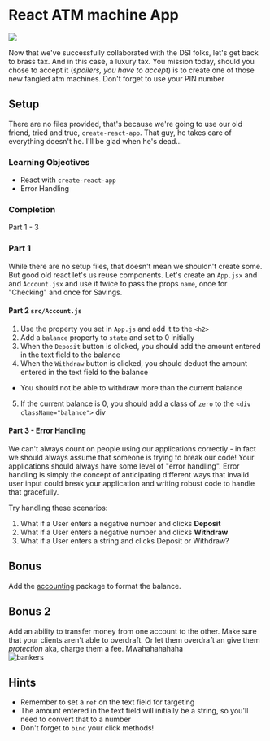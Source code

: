 # React ATM machine App

![](https://media.giphy.com/media/3oriePkL53IxK0Aq52/giphy.gif)

Now that we've successfully collaborated with the DSI folks, let's get back to brass tax. And in this case, a luxury tax. You mission today, should you chose to accept it (*spoilers, you have to accept*) is to create one of those new fangled atm machines. Don't forget to use your PIN number


## Setup

There are no files provided, that's because we're going to use our old friend, tried and true, `create-react-app`. That guy, he takes care of everything doesn't he. I'll be glad when he's dead...

### Learning Objectives
* React with `create-react-app`
* Error Handling

### Completion
Part 1 - 3

### Part 1
While there are no setup files, that doesn't mean we shouldn't create some. But good old react let's us reuse components. Let's create an `App.jsx` and and `Account.jsx` and use it twice to pass the props `name`, once for "Checking" and once for Savings.


#### Part 2 `src/Account.js`
1. Use the property you set in `App.js` and add it to the `<h2>`
2. Add a `balance` property to `state` and set to 0 initially
3. When the `Deposit` button is clicked, you should add the amount entered in the text field to the balance
4. When the `Withdraw` button is clicked, you should deduct the amount entered in the text field to the balance
  - You should not be able to withdraw more than the current balance
5. If the current balance is 0, you should add a class of `zero` to the `<div className="balance">` div

#### Part 3 - Error Handling
We can't always count on people using our applications correctly - in fact we should always assume that someone is trying to break our code! Your applications should always have some level of "error handling". Error handling is simply the concept of anticipating different ways that invalid user input could break your application and writing robust code to handle that gracefully.

Try handling these scenarios:
1. What if a User enters a negative number and clicks **Deposit**
2. What if a User enters a negative number and clicks **Withdraw**
3. What if a User enters a string and clicks Deposit or Withdraw?

## Bonus
Add the [accounting](https://www.npmjs.com/package/accounting) package to format the balance.

## Bonus 2

Add an ability to transfer money from one account to the other. Make sure that your clients aren't able to overdraft. Or let them overdraft an give them *protection* aka, charge them a fee. Mwahahahahaha  
![bankers](https://i.imgflip.com/1mow6h.jpg)  

## Hints
- Remember to set a `ref` on the text field for targeting
- The amount entered in the text field will initially be a string, so you'll need to convert that to a number
- Don't forget to `bind` your click methods!
